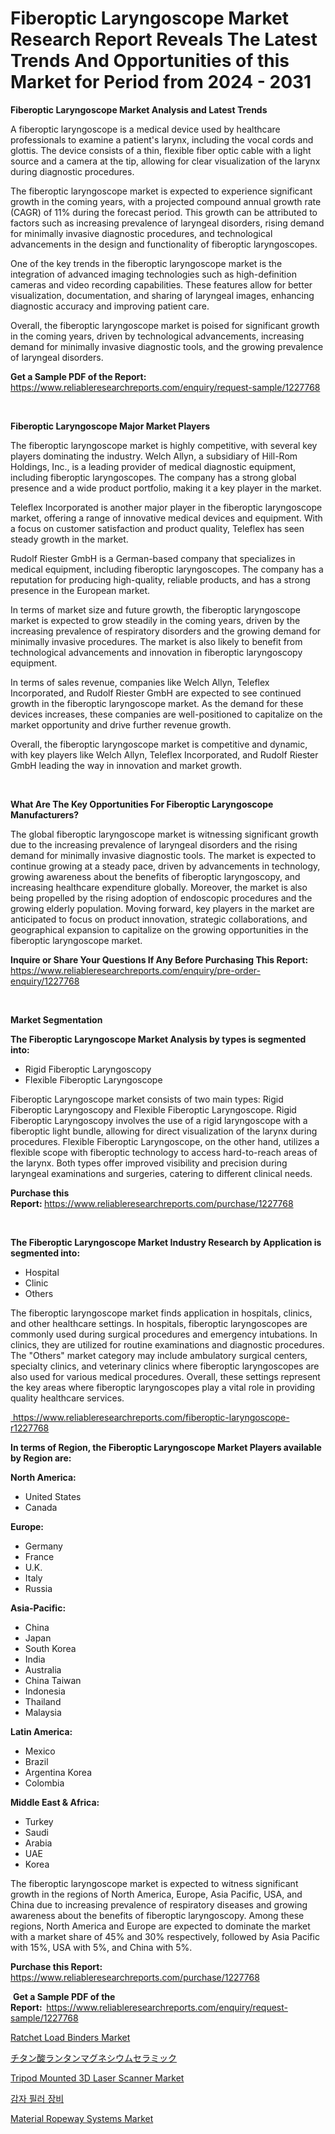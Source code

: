 <p><h1>Fiberoptic Laryngoscope Market Research Report Reveals The Latest Trends And Opportunities of this Market for Period from 2024 - 2031</h1></p><p><strong>Fiberoptic Laryngoscope Market Analysis and Latest Trends</strong></p>
<p><p>A fiberoptic laryngoscope is a medical device used by healthcare professionals to examine a patient's larynx, including the vocal cords and glottis. The device consists of a thin, flexible fiber optic cable with a light source and a camera at the tip, allowing for clear visualization of the larynx during diagnostic procedures.</p><p>The fiberoptic laryngoscope market is expected to experience significant growth in the coming years, with a projected compound annual growth rate (CAGR) of 11% during the forecast period. This growth can be attributed to factors such as increasing prevalence of laryngeal disorders, rising demand for minimally invasive diagnostic procedures, and technological advancements in the design and functionality of fiberoptic laryngoscopes.</p><p>One of the key trends in the fiberoptic laryngoscope market is the integration of advanced imaging technologies such as high-definition cameras and video recording capabilities. These features allow for better visualization, documentation, and sharing of laryngeal images, enhancing diagnostic accuracy and improving patient care.</p><p>Overall, the fiberoptic laryngoscope market is poised for significant growth in the coming years, driven by technological advancements, increasing demand for minimally invasive diagnostic tools, and the growing prevalence of laryngeal disorders.</p></p>
<p><strong>Get a Sample PDF of the Report:&nbsp;</strong> <a href="https://www.reliableresearchreports.com/enquiry/request-sample/1227768">https://www.reliableresearchreports.com/enquiry/request-sample/1227768</a></p>
<p>&nbsp;</p>
<p><strong>Fiberoptic Laryngoscope Major Market Players</strong></p>
<p><p>The fiberoptic laryngoscope market is highly competitive, with several key players dominating the industry. Welch Allyn, a subsidiary of Hill-Rom Holdings, Inc., is a leading provider of medical diagnostic equipment, including fiberoptic laryngoscopes. The company has a strong global presence and a wide product portfolio, making it a key player in the market.</p><p>Teleflex Incorporated is another major player in the fiberoptic laryngoscope market, offering a range of innovative medical devices and equipment. With a focus on customer satisfaction and product quality, Teleflex has seen steady growth in the market.</p><p>Rudolf Riester GmbH is a German-based company that specializes in medical equipment, including fiberoptic laryngoscopes. The company has a reputation for producing high-quality, reliable products, and has a strong presence in the European market.</p><p>In terms of market size and future growth, the fiberoptic laryngoscope market is expected to grow steadily in the coming years, driven by the increasing prevalence of respiratory disorders and the growing demand for minimally invasive procedures. The market is also likely to benefit from technological advancements and innovation in fiberoptic laryngoscopy equipment.</p><p>In terms of sales revenue, companies like Welch Allyn, Teleflex Incorporated, and Rudolf Riester GmbH are expected to see continued growth in the fiberoptic laryngoscope market. As the demand for these devices increases, these companies are well-positioned to capitalize on the market opportunity and drive further revenue growth.</p><p>Overall, the fiberoptic laryngoscope market is competitive and dynamic, with key players like Welch Allyn, Teleflex Incorporated, and Rudolf Riester GmbH leading the way in innovation and market growth.</p></p>
<p>&nbsp;</p>
<p><strong>What Are The Key Opportunities For Fiberoptic Laryngoscope Manufacturers?</strong></p>
<p><p>The global fiberoptic laryngoscope market is witnessing significant growth due to the increasing prevalence of laryngeal disorders and the rising demand for minimally invasive diagnostic tools. The market is expected to continue growing at a steady pace, driven by advancements in technology, growing awareness about the benefits of fiberoptic laryngoscopy, and increasing healthcare expenditure globally. Moreover, the market is also being propelled by the rising adoption of endoscopic procedures and the growing elderly population. Moving forward, key players in the market are anticipated to focus on product innovation, strategic collaborations, and geographical expansion to capitalize on the growing opportunities in the fiberoptic laryngoscope market.</p></p>
<p><strong>Inquire or Share Your Questions If Any Before Purchasing This Report:</strong> <a href="https://www.reliableresearchreports.com/enquiry/pre-order-enquiry/1227768">https://www.reliableresearchreports.com/enquiry/pre-order-enquiry/1227768</a></p>
<p>&nbsp;</p>
<p><strong>Market Segmentation</strong></p>
<p><strong>The Fiberoptic Laryngoscope Market Analysis by types is segmented into:</strong></p>
<p><ul><li>Rigid Fiberoptic Laryngoscopy</li><li>Flexible Fiberoptic Laryngoscope</li></ul></p>
<p><p>Fiberoptic Laryngoscope market consists of two main types: Rigid Fiberoptic Laryngoscopy and Flexible Fiberoptic Laryngoscope. Rigid Fiberoptic Laryngoscopy involves the use of a rigid laryngoscope with a fiberoptic light bundle, allowing for direct visualization of the larynx during procedures. Flexible Fiberoptic Laryngoscope, on the other hand, utilizes a flexible scope with fiberoptic technology to access hard-to-reach areas of the larynx. Both types offer improved visibility and precision during laryngeal examinations and surgeries, catering to different clinical needs.</p></p>
<p><strong>Purchase this Report:&nbsp;</strong><a href="https://www.reliableresearchreports.com/purchase/1227768">https://www.reliableresearchreports.com/purchase/1227768</a></p>
<p>&nbsp;</p>
<p><strong>The Fiberoptic Laryngoscope Market Industry Research by Application is segmented into:</strong></p>
<p><ul><li>Hospital</li><li>Clinic</li><li>Others</li></ul></p>
<p><p>The fiberoptic laryngoscope market finds application in hospitals, clinics, and other healthcare settings. In hospitals, fiberoptic laryngoscopes are commonly used during surgical procedures and emergency intubations. In clinics, they are utilized for routine examinations and diagnostic procedures. The "Others" market category may include ambulatory surgical centers, specialty clinics, and veterinary clinics where fiberoptic laryngoscopes are also used for various medical procedures. Overall, these settings represent the key areas where fiberoptic laryngoscopes play a vital role in providing quality healthcare services.</p></p>
<p><a href="https://www.reliableresearchreports.com/fiberoptic-laryngoscope-r1227768">&nbsp;https://www.reliableresearchreports.com/fiberoptic-laryngoscope-r1227768</a></p>
<p><strong>In terms of Region, the Fiberoptic Laryngoscope Market Players available by Region are:</strong></p>
<p>
    <p> <strong> North America: </strong>
        <ul>
            <li>United States</li>
            <li>Canada</li>
        </ul>
        </p> 
    <p> <strong> Europe: </strong>
        <ul>
            <li>Germany</li>
            <li>France</li>
            <li>U.K.</li>
            <li>Italy</li>
            <li>Russia</li>
        </ul>
        </p> 
    <p> <strong> Asia-Pacific: </strong>
        <ul>
            <li>China</li>
            <li>Japan</li>
            <li>South Korea</li>
            <li>India</li>
            <li>Australia</li>
            <li>China Taiwan</li>
            <li>Indonesia</li>
            <li>Thailand</li>
            <li>Malaysia</li>
        </ul>
        </p> 
    <p> <strong> Latin America: </strong>
        <ul>
            <li>Mexico</li>
            <li>Brazil</li>
            <li>Argentina Korea</li>
            <li>Colombia</li>
        </ul>
        </p> 
    <p> <strong> Middle East & Africa: </strong>
        <ul>
            <li>Turkey</li>
            <li>Saudi</li>
            <li>Arabia</li>
            <li>UAE</li>
            <li>Korea</li>
        </ul>
    </p>
    </p>
<p><p>The fiberoptic laryngoscope market is expected to witness significant growth in the regions of North America, Europe, Asia Pacific, USA, and China due to increasing prevalence of respiratory diseases and growing awareness about the benefits of fiberoptic laryngoscopy. Among these regions, North America and Europe are expected to dominate the market with a market share of 45% and 30% respectively, followed by Asia Pacific with 15%, USA with 5%, and China with 5%.</p></p>
<p><strong>Purchase this Report: </strong><a href="https://www.reliableresearchreports.com/purchase/1227768">https://www.reliableresearchreports.com/purchase/1227768</a></p>
<p>&nbsp;<strong>Get a Sample PDF of the Report:&nbsp;&nbsp;</strong><a href="https://www.reliableresearchreports.com/enquiry/request-sample/1227768">https://www.reliableresearchreports.com/enquiry/request-sample/1227768</a></p>
<p><strong></strong></p>
<p><p><a href="https://issuu.com/reportprime-2/docs/ratchet-load-binders-market-size-2030.pptx">Ratchet Load Binders Market</a></p><p><a href="https://github.com/KenyonJohns/Market-Research-Report-List-1/blob/main/1648296167825.md">チタン酸ランタンマグネシウムセラミック</a></p><p><a href="https://github.com/fkhcgcyl33/Market-Research-Report-List-1/blob/main/tripod-mounted-3d-laser-scanner-market.md">Tripod Mounted 3D Laser Scanner Market</a></p><p><a href="https://github.com/fredrickeglers/Market-Research-Report-List-3/blob/main/1860884181411.md">감자 필러 장비</a></p><p><a href="https://github.com/yazulaeha/Market-Research-Report-List-1/blob/main/material-ropeway-systems-market.md">Material Ropeway Systems Market</a></p></p>